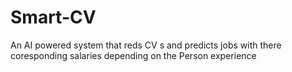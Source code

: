 # Smart-CV
An AI powered system that reds CV s and predicts jobs with there coresponding salaries depending on the Person experience

